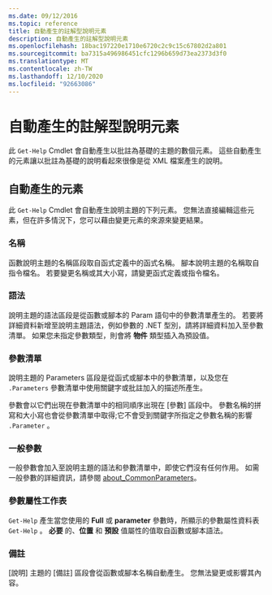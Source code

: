 ```yaml
---
ms.date: 09/12/2016
ms.topic: reference
title: 自動產生的註解型說明元素
description: 自動產生的註解型說明元素
ms.openlocfilehash: 18bac197220e1710e6720c2c9c15c67802d2a801
ms.sourcegitcommit: ba7315a496986451cfc1296b659d73ea2373d3f0
ms.translationtype: MT
ms.contentlocale: zh-TW
ms.lasthandoff: 12/10/2020
ms.locfileid: "92663086"
---
```

# <a name="autogenerated-elements-of-comment-based-help"></a>自動產生的註解型說明元素

此 `Get-Help` Cmdlet 會自動產生以批註為基礎的主題的數個元素。 這些自動產生的元素讓以批註為基礎的說明看起來很像是從 XML 檔案產生的說明。

## <a name="autogenerated-elements"></a>自動產生的元素

此 `Get-Help` Cmdlet 會自動產生說明主題的下列元素。 您無法直接編輯這些元素，但在許多情況下，您可以藉由變更元素的來源來變更結果。

### <a name="name"></a>名稱

函數說明主題的名稱區段取自函式定義中的函式名稱。 腳本說明主題的名稱取自指令檔名。 若要變更名稱或其大小寫，請變更函式定義或指令檔名。

### <a name="syntax"></a>語法

說明主題的語法區段是從函數或腳本的 Param 語句中的參數清單產生的。 若要將詳細資料新增至說明主題語法，例如參數的 .NET 型別，請將詳細資料加入至參數清單。 如果您未指定參數類型，則會將 **物件** 類型插入為預設值。

### <a name="parameter-list"></a>參數清單

說明主題的 Parameters 區段是從函式或腳本中的參數清單，以及您在 `.Parameters` 參數清單中使用關鍵字或批註加入的描述所產生。

參數會以它們出現在參數清單中的相同順序出現在 [參數] 區段中。 參數名稱的拼寫和大小寫也會從參數清單中取得;它不會受到關鍵字所指定之參數名稱的影響 `.Parameter` 。

### <a name="common-parameters"></a>一般參數

一般參數會加入至說明主題的語法和參數清單中，即使它們沒有任何作用。 如需一般參數的詳細資訊，請參閱 [about_CommonParameters](/powershell/module/microsoft.powershell.core/about/about_commonparameters)。

### <a name="parameter-attribute-table"></a>參數屬性工作表

`Get-Help` 產生當您使用的 **Full** 或 **parameter** 參數時，所顯示的參數屬性資料表 `Get-Help` 。 **必要** 的、**位置** 和 **預設** 值屬性的值取自函數或腳本語法。

### <a name="remarks"></a>備註

[說明] 主題的 [備註] 區段會從函數或腳本名稱自動產生。
您無法變更或影響其內容。
